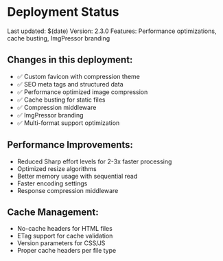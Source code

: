 # Deployment Status

Last updated: $(date)
Version: 2.3.0
Features: Performance optimizations, cache busting, ImgPressor branding

## Changes in this deployment:
- ✅ Custom favicon with compression theme
- ✅ SEO meta tags and structured data  
- ✅ Performance optimized image compression
- ✅ Cache busting for static files
- ✅ Compression middleware
- ✅ ImgPressor branding
- ✅ Multi-format support optimization

## Performance Improvements:
- Reduced Sharp effort levels for 2-3x faster processing
- Optimized resize algorithms 
- Better memory usage with sequential read
- Faster encoding settings
- Response compression middleware

## Cache Management:
- No-cache headers for HTML files
- ETag support for cache validation
- Version parameters for CSS/JS
- Proper cache headers per file type